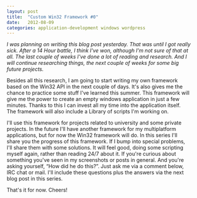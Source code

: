 ```yaml
---
layout: post
title:  "Custom Win32 Framework #0"
date:   2012-08-09
categories: application-development windows wordpress
---
```


_I was planning on writing this blog post yesterday. That was until I got really sick. After a 14 Hour battle, I think I've won, although I'm not sure of that at all. The last couple of weeks I've done a lot of reading and research. And I will continue researching things, the next couple of weeks for some big future projects._

Besides all this research, I am going to start writing my own framework based on the Win32 API in the next couple of days. It's also gives me the chance to practice some stuff I've learned this summer. This framework will give me the power to create an empty windows application in just a few minutes. Thanks to this I can invest all my time into the application itself. The framework will also include a Library of scripts I'm working on.

I'll use this framework for projects related to university and some private projects. In the future I'll have another framework for my multiplatform applications, but for now the Win32 framework will do. In this series I'll share you the progress of this framework. If I bump into special problems, I'll share them with some solutions. It will feel good, doing some scripting myself again, rather than reading 24/7 about it. If you're curious about something you've seen in my screenshots or posts in general. And you're asking yourself, “How did he do this?”. Just ask me via a comment below, IRC chat or mail. I'll include these questions plus the answers via the next blog post in this series.

That's it for now.
Cheers!